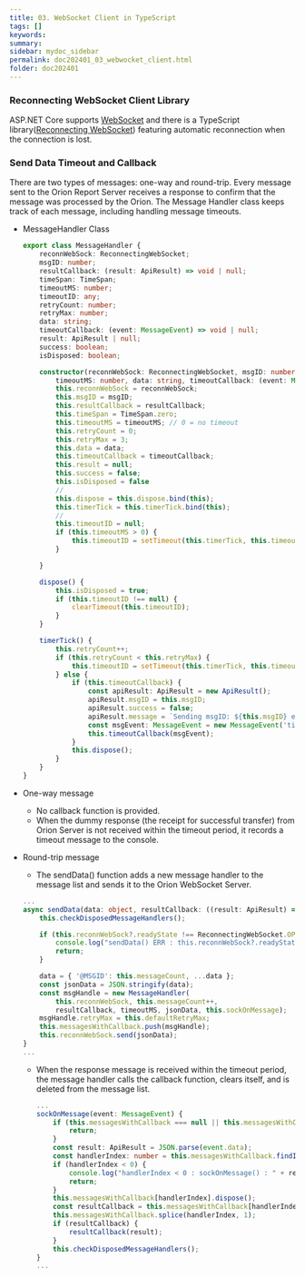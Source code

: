 ```yaml
---
title: 03. WebSocket Client in TypeScript
tags: []
keywords:
summary: 
sidebar: mydoc_sidebar
permalink: doc202401_03_webwocket_client.html
folder: doc202401
---
```



### Reconnecting WebSocket Client Library

ASP.NET Core supports [WebSocket](https://learn.microsoft.com/en-us/dotnet/api/microsoft.aspnetcore.websockets?view=aspnetcore-8.0) and there is a TypeScript library([Reconnecting WebSocket](https://github.com/pladaria/reconnecting-websocket)) featuring automatic reconnection when the connection is lost.  

### Send Data Timeout and Callback

There are two types of messages: one-way and round-trip. Every message sent to the Orion Report Server receives a response to confirm that the message was processed by the Orion. The Message Handler class keeps track of each message, including handling message timeouts. 

- MessageHandler Class

    ```TypeScript
    export class MessageHandler {
        reconnWebSock: ReconnectingWebSocket;
        msgID: number;
        resultCallback: (result: ApiResult) => void | null;
        timeSpan: TimeSpan;
        timeoutMS: number;
        timeoutID: any;
        retryCount: number;
        retryMax: number;
        data: string;
        timeoutCallback: (event: MessageEvent) => void | null;
        result: ApiResult | null;
        success: boolean;
        isDisposed: boolean;

        constructor(reconnWebSock: ReconnectingWebSocket, msgID: number, resultCallback: (result: ApiResult) => void,
            timeoutMS: number, data: string, timeoutCallback: (event: MessageEvent) => void | null) {
            this.reconnWebSock = reconnWebSock;
            this.msgID = msgID;
            this.resultCallback = resultCallback;
            this.timeSpan = TimeSpan.zero;
            this.timeoutMS = timeoutMS; // 0 = no timeout
            this.retryCount = 0;
            this.retryMax = 3;
            this.data = data;
            this.timeoutCallback = timeoutCallback;
            this.result = null;
            this.success = false;
            this.isDisposed = false
            //
            this.dispose = this.dispose.bind(this);
            this.timerTick = this.timerTick.bind(this);
            //
            this.timeoutID = null;
            if (this.timeoutMS > 0) {
                this.timeoutID = setTimeout(this.timerTick, this.timeoutMS);
            }

        }

        dispose() {
            this.isDisposed = true;
            if (this.timeoutID !== null) {
                clearTimeout(this.timeoutID);
            }
        }

        timerTick() {
            this.retryCount++;
            if (this.retryCount < this.retryMax) {
                this.timeoutID = setTimeout(this.timerTick, this.timeoutMS);
            } else {
                if (this.timeoutCallback) {
                    const apiResult: ApiResult = new ApiResult();
                    apiResult.msgID = this.msgID;
                    apiResult.success = false;
                    apiResult.message = `Sending msgID: ${this.msgID} exceeded retry count. data = ${this.data}`;
                    const msgEvent: MessageEvent = new MessageEvent('timeout', { data: JSON.stringify(apiResult) });
                    this.timeoutCallback(msgEvent);
                }
                this.dispose();
            }
        }
    }
    ```


- One-way message

    - No callback function is provided.
    - When the dummy response (the receipt for successful transfer) from Orion Server is not received within the timeout period, it records a timeout message to the console.

- Round-trip message

    - The sendData() function adds a new message handler to the message list and sends it to the Orion WebSocket Server.

    ```TypeScript
    ...
    async sendData(data: object, resultCallback: ((result: ApiResult) => void), timeoutMS: number = this.defaultTimeoutMS): Promise<void> {
        this.checkDisposedMessageHandlers();

        if (this.reconnWebSock?.readyState !== ReconnectingWebSocket.OPEN) {
            console.log("sendData() ERR : this.reconnWebSock?.readyState !== WebSocket.OPEN");
            return;
        }

        data = { '@MSGID': this.messageCount, ...data };
        const jsonData = JSON.stringify(data);
        const msgHandle = new MessageHandler(
            this.reconnWebSock, this.messageCount++,
            resultCallback, timeoutMS, jsonData, this.sockOnMessage);
        msgHandle.retryMax = this.defaultRetryMax;
        this.messagesWithCallback.push(msgHandle);
        this.reconnWebSock.send(jsonData);
    }
    ...
    ```

    - When the response message is received within the timeout period, the message handler calls the callback function, clears itself, and is deleted from the message list.

        ```TypeScript
        ...
        sockOnMessage(event: MessageEvent) {
            if (this.messagesWithCallback === null || this.messagesWithCallback.length == 0) {
                return;
            }
            const result: ApiResult = JSON.parse(event.data);
            const handlerIndex: number = this.messagesWithCallback.findIndex(MSG => MSG.msgID === result.msgID);
            if (handlerIndex < 0) {
                console.log("handlerIndex < 0 : sockOnMessage() : " + result.message);
                return;
            }
            this.messagesWithCallback[handlerIndex].dispose();
            const resultCallback = this.messagesWithCallback[handlerIndex].resultCallback;
            this.messagesWithCallback.splice(handlerIndex, 1);
            if (resultCallback) {
                resultCallback(result);
            } 
            this.checkDisposedMessageHandlers();
        }
        ...
        ```



